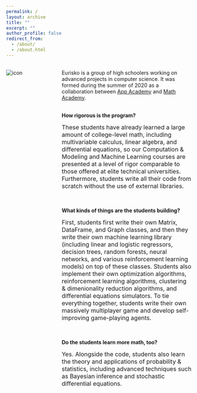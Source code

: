 ```yaml
---
permalink: /
layout: archive
title: ""
excerpt: ""
author_profile: false
redirect_from: 
  - /about/
  - /about.html
---
```


<div style="width:100%; max-width:800px; margin:auto">

<!--<div style="width:20%;float:left;">
<img src="https://eurisko-us.github.io/files/icon-appacademy-circleBorder.png" align="left" style="border: none; /* height: 7em; */" alt="icon"><br>
  <img src="https://eurisko-us.github.io/files/icon-mathacademy-circleBorder.png" align="left" style="border: none; /* height: 7em; */" alt="icon">
</div>-->

<div style="width:25%;float:left;">
  <br>
<img src="https://eurisko-us.github.io/files/icon-appacademy-mathacademy.png" align="left" style="border: none; /* height: 10em; */" alt="icon">
</div>

<div style="width:70%;float:right;">
  <br>
  Eurisko is a group of high schoolers working on advanced projects in computer science. It was formed during the summer of 2020 as a collaboration between <a class="body" target="_blank" href="http://www.theappacademy.us/">App Academy</a> and <a class="body" target="_blank" href="https://mathacademy.us">Math Academy</a>.<br><br>

<b>How rigorous is the program?</b><br>

<font size="3em">
These students have already learned a large amount of college-level math, including multivariable calculus, linear algebra, and differential equations, so our Computation & Modeling and Machine Learning courses are presented at a level of rigor comparable to those offered at elite technical universities. Furthermore, students write all their code from scratch without the use of external libraries.
</font>
  
<br><br><b>What kinds of things are the students building?</b><br>
  
<font size="3em">First, students first write their own Matrix, DataFrame, and Graph classes, and then they write their own machine learning library (including linear and logistic regressors, decision trees, random forests, neural networks, and various reinforcement learning models) on top of these classes. Students also implement their own optimization algorithms, reinforcement learning algorithms, clustering & dimenionality reduction algorithms, and differential equations simulators. To tie everything together, students write their own massively multiplayer game and develop self-improving game-playing agents.</font>

<br><br><b>Do the students learn more math, too?</b><br>

<font size="3em">Yes. Alongside the code, students also learn the theory and applications of probability & statistics, including advanced techniques such as Bayesian inference and stochastic differential equations.
</font>


</div>

</div>
